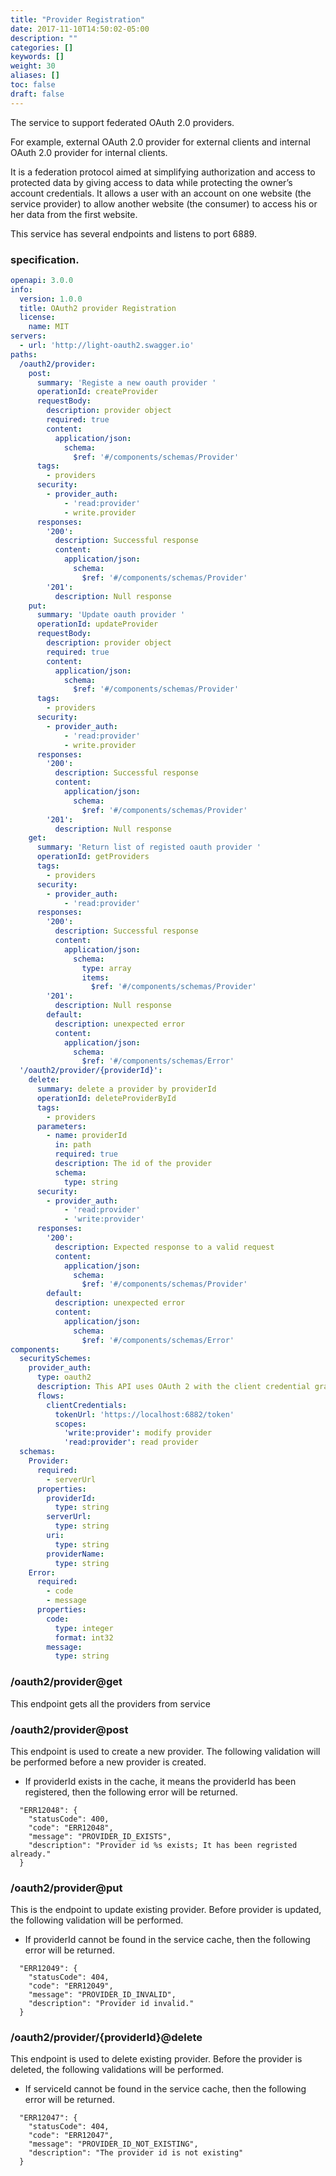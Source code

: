 ```yaml
---
title: "Provider Registration"
date: 2017-11-10T14:50:02-05:00
description: ""
categories: []
keywords: []
weight: 30
aliases: []
toc: false
draft: false
---
```


The service to support federated OAuth 2.0 providers.

For example, external OAuth 2.0 provider for external clients and internal OAuth 2.0 provider for internal clients.


 It is a federation protocol aimed at simplifying authorization and access to protected data by giving access to data while protecting the owner’s account credentials.
 It allows a user with an account on one website (the service provider) to allow another website (the consumer) to access his or her data from the first website.



This service has several endpoints and listens to port 6889.

### specification.

```yaml
openapi: 3.0.0
info:
  version: 1.0.0
  title: OAuth2 provider Registration
  license:
    name: MIT
servers:
  - url: 'http://light-oauth2.swagger.io'
paths:
  /oauth2/provider:
    post:
      summary: 'Registe a new oauth provider '
      operationId: createProvider
      requestBody:
        description: provider object
        required: true
        content:
          application/json:
            schema:
              $ref: '#/components/schemas/Provider'
      tags:
        - providers
      security:
        - provider_auth:
            - 'read:provider'
            - write.provider
      responses:
        '200':
          description: Successful response
          content:
            application/json:
              schema:
                $ref: '#/components/schemas/Provider'
        '201':
          description: Null response
    put:
      summary: 'Update oauth provider '
      operationId: updateProvider
      requestBody:
        description: provider object
        required: true
        content:
          application/json:
            schema:
              $ref: '#/components/schemas/Provider'
      tags:
        - providers
      security:
        - provider_auth:
            - 'read:provider'
            - write.provider
      responses:
        '200':
          description: Successful response
          content:
            application/json:
              schema:
                $ref: '#/components/schemas/Provider'
        '201':
          description: Null response
    get:
      summary: 'Return list of registed oauth provider '
      operationId: getProviders
      tags:
        - providers
      security:
        - provider_auth:
            - 'read:provider'
      responses:
        '200':
          description: Successful response
          content:
            application/json:
              schema:
                type: array
                items:
                  $ref: '#/components/schemas/Provider'
        '201':
          description: Null response
        default:
          description: unexpected error
          content:
            application/json:
              schema:
                $ref: '#/components/schemas/Error'
  '/oauth2/provider/{providerId}':
    delete:
      summary: delete a provider by providerId
      operationId: deleteProviderById
      tags:
        - providers
      parameters:
        - name: providerId
          in: path
          required: true
          description: The id of the provider
          schema:
            type: string
      security:
        - provider_auth:
            - 'read:provider'
            - 'write:provider'
      responses:
        '200':
          description: Expected response to a valid request
          content:
            application/json:
              schema:
                $ref: '#/components/schemas/Provider'
        default:
          description: unexpected error
          content:
            application/json:
              schema:
                $ref: '#/components/schemas/Error'
components:
  securitySchemes:
    provider_auth:
      type: oauth2
      description: This API uses OAuth 2 with the client credential grant flow.
      flows:
        clientCredentials:
          tokenUrl: 'https://localhost:6882/token'
          scopes:
            'write:provider': modify provider
            'read:provider': read provider
  schemas:
    Provider:
      required:
        - serverUrl
      properties:
        providerId:
          type: string
        serverUrl:
          type: string
        uri:
          type: string
        providerName:
          type: string
    Error:
      required:
        - code
        - message
      properties:
        code:
          type: integer
          format: int32
        message:
          type: string

```

### /oauth2/provider@get

This endpoint gets all the providers from service




### /oauth2/provider@post

This endpoint is used to create a new provider. The following validation will be performed
before a new provider is created.

* If providerId exists in the cache, it means the providerId has been registered, then the following error will be returned.

```
  "ERR12048": {
    "statusCode": 400,
    "code": "ERR12048",
    "message": "PROVIDER_ID_EXISTS",
    "description": "Provider id %s exists; It has been regristed already."
  }
```




### /oauth2/provider@put

This is the endpoint to update existing provider. Before provider is updated, the
following validation will be performed.

* If providerId cannot be found in the service cache, then the following error will be
returned.

```
  "ERR12049": {
    "statusCode": 404,
    "code": "ERR12049",
    "message": "PROVIDER_ID_INVALID",
    "description": "Provider id invalid."
  }
```



### /oauth2/provider/{providerId}@delete

This endpoint is used to delete existing provider. Before the provider is deleted,
the following validations will be performed.

* If serviceId cannot be found in the service cache, then the following error will be
returned.

```
  "ERR12047": {
    "statusCode": 404,
    "code": "ERR12047",
    "message": "PROVIDER_ID_NOT_EXISTING",
    "description": "The provider id is not existing"
  }
```
